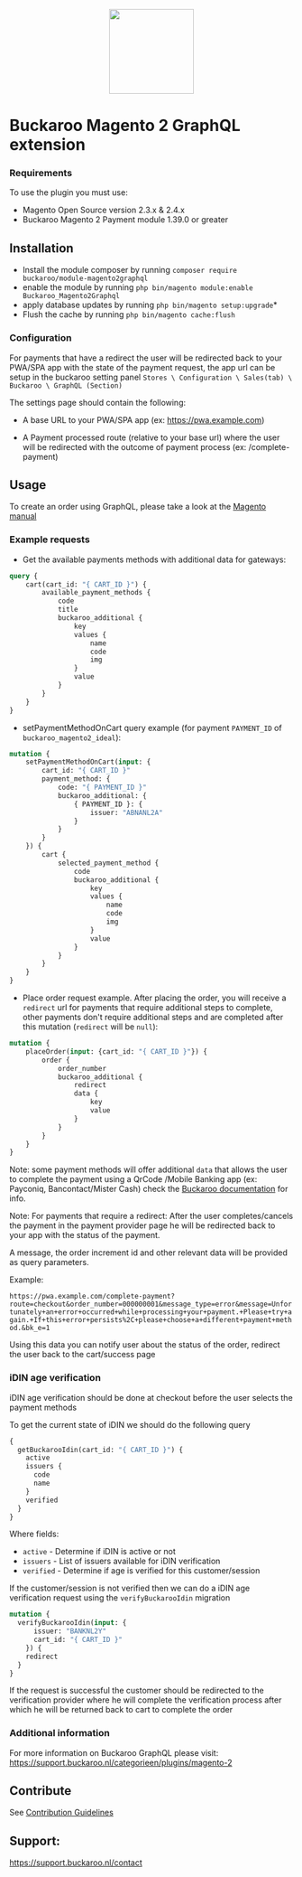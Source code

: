 <p align="center">
  <img src="https://www.buckaroo.nl/media/2975/m2_icon.jpg" width="150px" position="center">
</p>

# Buckaroo Magento 2 GraphQL extension

### Requirements
To use the plugin you must use: 
- Magento Open Source version 2.3.x & 2.4.x
- Buckaroo Magento 2 Payment module 1.39.0 or greater 

## Installation
  - Install the module composer by running `composer require buckaroo/module-magento2graphql`
  - enable the module by running `php bin/magento module:enable Buckaroo_Magento2Graphql`
  - apply database updates by running `php bin/magento setup:upgrade`\*
  - Flush the cache by running `php bin/magento cache:flush`

### Configuration
For payments that have a redirect the user will be redirected back to your PWA/SPA app with the state of the payment request, the app url can be setup in the buckaroo setting panel `Stores \ Configuration \ Sales(tab) \ Buckaroo \ GraphQL (Section)` 

The settings page should contain the following:

 - A base URL to your PWA/SPA app (ex: https://pwa.example.com)

 - A Payment processed route (relative to your base url) where the user will be redirected with the outcome of payment process (ex: /complete-payment)

## Usage
To create an order using GraphQL, please take a look at the [Magento manual](https://devdocs.magento.com/guides/v2.4/graphql/tutorials/checkout/index.html)

### Example requests

- Get the available payments methods with additional data for gateways:
```graphql
query {
    cart(cart_id: "{ CART_ID }") {
        available_payment_methods {
            code
            title
            buckaroo_additional {
                key
                values {
                    name
                    code
                    img
                }
                value
            }
        }
    }
}
```
- setPaymentMethodOnCart query example (for payment `PAYMENT_ID` of `buckaroo_magento2_ideal`):
```graphql
mutation {
    setPaymentMethodOnCart(input: {
        cart_id: "{ CART_ID }"
        payment_method: {
            code: "{ PAYMENT_ID }"
            buckaroo_additional: {
                { PAYMENT_ID }: {
                    issuer: "ABNANL2A"
                }
            }
        }
    }) {
        cart {
            selected_payment_method {
                code
                buckaroo_additional {
                    key
                    values {
                        name
                        code
                        img
                    }
                    value
                }
            }
        }
    }
}
```
- Place order request example. After placing the order, you will receive a `redirect` url for payments that require additional steps to complete, other payments don't require additional steps and are completed after this mutation (`redirect` will be `null`):
```graphql
mutation {
    placeOrder(input: {cart_id: "{ CART_ID }"}) {
        order {
            order_number
            buckaroo_additional {
                redirect
                data {
                    key
                    value
                }
            }
        }
    }
}
```
Note: some payment methods will offer additional `data` that allows the user to complete the payment using a QrCode /Mobile Banking app (ex: Payconiq, Bancontact/Mister Cash) check the [Buckaroo documentation](https://dev.buckaroo.nl/PaymentMethods/) for info.

Note: For payments that require a redirect:
After the user completes/cancels the payment in the payment provider page he will be redirected back to your app with the status of the payment.

A message, the order increment id and other relevant data will be provided as query parameters.

Example:

```https://pwa.example.com/complete-payment?route=checkout&order_number=000000001&message_type=error&message=Unfortunately+an+error+occurred+while+processing+your+payment.+Please+try+again.+If+this+error+persists%2C+please+choose+a+different+payment+method.&bk_e=1```

Using this data you can notify user about the status of the order, redirect the user back to the cart/success page

### iDIN age verification
iDIN age verification should be done at checkout before the user selects the payment methods

To get the current state of iDIN we should do the following query
```graphql
{
  getBuckarooIdin(cart_id: "{ CART_ID }") {
    active
    issuers {
      code
      name
    }
    verified
  }
}
```
Where fields: 

- `active` - Determine if iDIN is active or not
- `issuers` - List of issuers available for iDIN verification
- `verified` - Determine if age is verified for this 
customer/session

If the customer/session is not verified then we can do a iDIN age verification request using the `verifyBuckarooIdin` migration

```graphql
mutation {
  verifyBuckarooIdin(input: { 
      issuer: "BANKNL2Y"
      cart_id: "{ CART_ID }"
    }) {
    redirect
  }
}
```
If the request is successful the customer should be redirected to the verification provider where he will complete the verification process after which he will be returned back to cart to complete the order
### Additional information
For more information on Buckaroo GraphQL please visit:
https://support.buckaroo.nl/categorieen/plugins/magento-2

## Contribute
See [Contribution Guidelines](CONTRIBUTING.md)

## Support:

https://support.buckaroo.nl/contact
